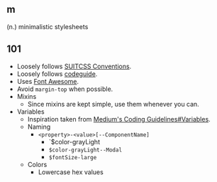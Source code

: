 ## m
(n.) minimalistic stylesheets

## 101
- Loosely follows [SUITCSS Conventions](https://github.com/suitcss/suit/blob/master/doc/naming-conventions.md).
- Loosely follows [codeguide](http://codeguide.co/).
- Uses [Font Awesome](https://fortawesome.github.io/Font-Awesome/).
- Avoid `margin-top` when possible.
- Mixins
  - Since mixins are kept simple, use them whenever you can.
- Variables
  - Inspiration taken from [Medium's Coding Guidelines#Variables](https://gist.github.com/fat/a47b882eb5f84293c4ed#variables).
  - Naming
	- `<property>-<value>[--ComponentName]`
  	  - `$color-grayLight
  	  - `$color-grayLight--Modal`
  	  - `$fontSize-large`
  - Colors
    - Lowercase hex values